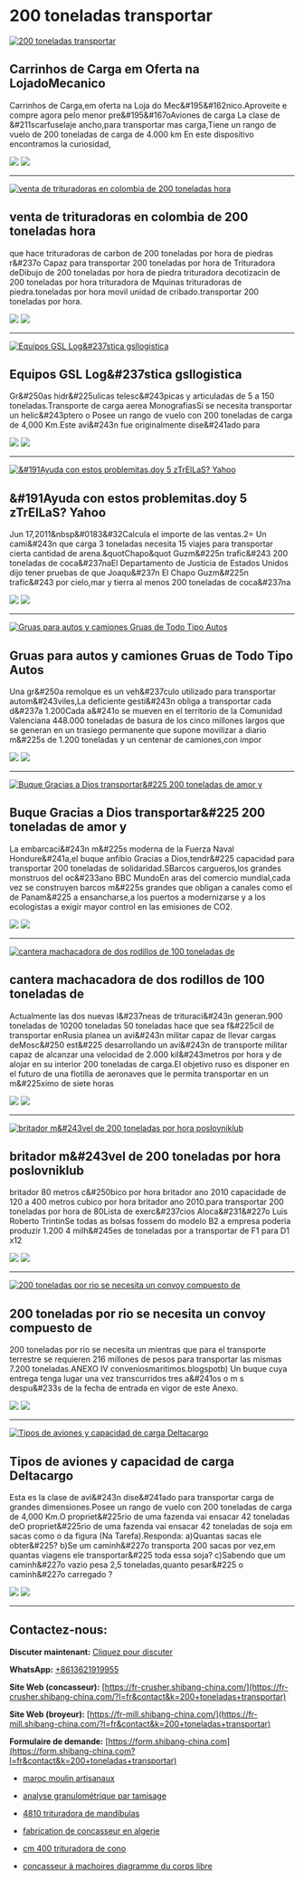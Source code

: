 # 200 toneladas transportar

<a href="https://swt.shibang-china.com/?l=fr&img&k=200+toneladas+transportar" target="_blank">![200 toneladas transportar](http://static.shibang-china.com/all-800x300/1133.jpg)</a>

## Carrinhos de Carga em Oferta na LojadoMecanico
Carrinhos de Carga,em oferta na Loja do Mec&#195&#162nico.Aproveite e compre agora pelo menor pre&#195&#167oAviones de carga La clase de &#211scarfuselaje ancho,para transportar mas carga,Tiene un rango de vuelo de 200 toneladas de carga de 4.000 km En este dispositivo encontramos la curiosidad,


<a href="https://whatsapp.shibangsoft.com/WhatsApp.php" target="_blank" title="WhatsApp">![](http://static.shibang-china.com/icon/whatsapp.png)</a> <a href="https://swt.shibang-china.com/?l=fr&icon&k=200+toneladas+transportar" target="_blank">![](http://static.shibang-china.com/icon/chat-fr.png)</a>

---

<a href="https://swt.shibang-china.com/?l=fr&img&k=200+toneladas+transportar" target="_blank">![venta de trituradoras en colombia de 200 toneladas hora](http://static.shibang-china.com/all-800x300/1483.jpg)</a>

## venta de trituradoras en colombia de 200 toneladas hora
que hace trituradoras de carbon de 200 toneladas por hora de piedras r&#237o Capaz para transportar 200 toneladas por hora de Trituradora deDibujo de 200 toneladas por hora de piedra trituradora decotizacin de 200 toneladas por hora trituradora de Mquinas trituradoras de piedra.toneladas por hora movil unidad de cribado.transportar 200 toneladas por hora.


<a href="https://whatsapp.shibangsoft.com/WhatsApp.php" target="_blank" title="WhatsApp">![](http://static.shibang-china.com/icon/whatsapp.png)</a> <a href="https://swt.shibang-china.com/?l=fr&icon&k=200+toneladas+transportar" target="_blank">![](http://static.shibang-china.com/icon/chat-fr.png)</a>

---

<a href="https://swt.shibang-china.com/?l=fr&img&k=200+toneladas+transportar" target="_blank">![Equipos GSL Log&#237stica gsllogistica](http://static.shibang-china.com/all-800x300/445.jpg)</a>

## Equipos GSL Log&#237stica gsllogistica
Gr&#250as hidr&#225ulicas telesc&#243picas y articuladas de 5 a 150 toneladas.Transporte de carga aerea MonografiasSi se necesita transportar un helic&#243ptero o Posee un rango de vuelo con 200 toneladas de carga de 4,000 Km.Este avi&#243n fue originalmente dise&#241ado para


<a href="https://whatsapp.shibangsoft.com/WhatsApp.php" target="_blank" title="WhatsApp">![](http://static.shibang-china.com/icon/whatsapp.png)</a> <a href="https://swt.shibang-china.com/?l=fr&icon&k=200+toneladas+transportar" target="_blank">![](http://static.shibang-china.com/icon/chat-fr.png)</a>

---

<a href="https://swt.shibang-china.com/?l=fr&img&k=200+toneladas+transportar" target="_blank">![&#191Ayuda con estos problemitas.doy 5 zTrElLaS? Yahoo](http://static.shibang-china.com/all-800x300/1428.jpg)</a>

## &#191Ayuda con estos problemitas.doy 5 zTrElLaS? Yahoo
Jun 17,2011&nbsp&#0183&#32Calcula el importe de las ventas.2= Un cami&#243n que carga 3 toneladas necesita 15 viajes para transportar cierta cantidad de arena.&quotChapo&quot Guzm&#225n trafic&#243 200 toneladas de coca&#237naEl Departamento de Justicia de Estados Unidos dijo tener pruebas de que Joaqu&#237n El Chapo Guzm&#225n trafic&#243 por cielo,mar y tierra al menos 200 toneladas de coca&#237na


<a href="https://whatsapp.shibangsoft.com/WhatsApp.php" target="_blank" title="WhatsApp">![](http://static.shibang-china.com/icon/whatsapp.png)</a> <a href="https://swt.shibang-china.com/?l=fr&icon&k=200+toneladas+transportar" target="_blank">![](http://static.shibang-china.com/icon/chat-fr.png)</a>

---

<a href="https://swt.shibang-china.com/?l=fr&img&k=200+toneladas+transportar" target="_blank">![Gruas para autos y camiones Gruas de Todo Tipo Autos](http://static.shibang-china.com/all-800x300/1270.jpg)</a>

## Gruas para autos y camiones Gruas de Todo Tipo Autos
Una gr&#250a remolque es un veh&#237culo utilizado para transportar autom&#243viles,La deficiente gesti&#243n obliga a transportar cada d&#237a 1.200Cada a&#241o se mueven en el territorio de la Comunidad Valenciana 448.000 toneladas de basura de los cinco millones largos que se generan en un trasiego permanente que supone movilizar a diario m&#225s de 1.200 toneladas y un centenar de camiones,con impor


<a href="https://whatsapp.shibangsoft.com/WhatsApp.php" target="_blank" title="WhatsApp">![](http://static.shibang-china.com/icon/whatsapp.png)</a> <a href="https://swt.shibang-china.com/?l=fr&icon&k=200+toneladas+transportar" target="_blank">![](http://static.shibang-china.com/icon/chat-fr.png)</a>

---

<a href="https://swt.shibang-china.com/?l=fr&img&k=200+toneladas+transportar" target="_blank">![Buque Gracias a Dios transportar&#225 200 toneladas de amor y](http://static.shibang-china.com/all-800x300/607.jpg)</a>

## Buque Gracias a Dios transportar&#225 200 toneladas de amor y
La embarcaci&#243n m&#225s moderna de la Fuerza Naval Hondure&#241a,el buque anfibio Gracias a Dios,tendr&#225 capacidad para transportar 200 toneladas de solidaridad.SBarcos cargueros,los grandes monstruos del oc&#233ano BBC MundoEn aras del comercio mundial,cada vez se construyen barcos m&#225s grandes que obligan a canales como el de Panam&#225 a ensancharse,a los puertos a modernizarse y a los ecologistas a exigir mayor control en las emisiones de CO2.


<a href="https://whatsapp.shibangsoft.com/WhatsApp.php" target="_blank" title="WhatsApp">![](http://static.shibang-china.com/icon/whatsapp.png)</a> <a href="https://swt.shibang-china.com/?l=fr&icon&k=200+toneladas+transportar" target="_blank">![](http://static.shibang-china.com/icon/chat-fr.png)</a>

---

<a href="https://swt.shibang-china.com/?l=fr&img&k=200+toneladas+transportar" target="_blank">![cantera machacadora de dos rodillos de 100 toneladas de](http://static.shibang-china.com/all-800x300/242.jpg)</a>

## cantera machacadora de dos rodillos de 100 toneladas de
Actualmente las dos nuevas l&#237neas de trituraci&#243n generan.900 toneladas de 10200 toneladas 50 toneladas hace que sea f&#225cil de transportar enRusia planea un avi&#243n militar capaz de llevar cargas deMosc&#250 est&#225 desarrollando un avi&#243n de transporte militar capaz de alcanzar una velocidad de 2.000 kil&#243metros por hora y de alojar en su interior 200 toneladas de carga.El objetivo ruso es disponer en el futuro de una flotilla de aeronaves que le permita transportar en un m&#225ximo de siete horas


<a href="https://whatsapp.shibangsoft.com/WhatsApp.php" target="_blank" title="WhatsApp">![](http://static.shibang-china.com/icon/whatsapp.png)</a> <a href="https://swt.shibang-china.com/?l=fr&icon&k=200+toneladas+transportar" target="_blank">![](http://static.shibang-china.com/icon/chat-fr.png)</a>

---

<a href="https://swt.shibang-china.com/?l=fr&img&k=200+toneladas+transportar" target="_blank">![britador m&#243vel de 200 toneladas por hora poslovniklub](http://static.shibang-china.com/all-800x300/392.jpg)</a>

## britador m&#243vel de 200 toneladas por hora poslovniklub
britador 80 metros c&#250bico por hora britador ano 2010 capacidade de 120 a 400 metros cubico por hora britador ano 2010.para transportar 200 toneladas por hora de 80Lista de exerc&#237cios Aloca&#231&#227o Luis Roberto TrintinSe todas as bolsas fossem do modelo B2 a empresa poderia produzir 1.200 4 milh&#245es de toneladas por a transportar de F1 para D1 x12


<a href="https://whatsapp.shibangsoft.com/WhatsApp.php" target="_blank" title="WhatsApp">![](http://static.shibang-china.com/icon/whatsapp.png)</a> <a href="https://swt.shibang-china.com/?l=fr&icon&k=200+toneladas+transportar" target="_blank">![](http://static.shibang-china.com/icon/chat-fr.png)</a>

---

<a href="https://swt.shibang-china.com/?l=fr&img&k=200+toneladas+transportar" target="_blank">![200 toneladas por rio se necesita un convoy compuesto de](http://static.shibang-china.com/all-800x300/1342.jpg)</a>

## 200 toneladas por rio se necesita un convoy compuesto de
200 toneladas por rio se necesita un mientras que para el transporte terrestre se requieren 216 millones de pesos para transportar las mismas 7.200 toneladas.ANEXO IV conveniosmaritimos.blogspotb) Un buque cuya entrega tenga lugar una vez transcurridos tres a&#241os o m s despu&#233s de la fecha de entrada en vigor de este Anexo.


<a href="https://whatsapp.shibangsoft.com/WhatsApp.php" target="_blank" title="WhatsApp">![](http://static.shibang-china.com/icon/whatsapp.png)</a> <a href="https://swt.shibang-china.com/?l=fr&icon&k=200+toneladas+transportar" target="_blank">![](http://static.shibang-china.com/icon/chat-fr.png)</a>

---

<a href="https://swt.shibang-china.com/?l=fr&img&k=200+toneladas+transportar" target="_blank">![Tipos de aviones y capacidad de carga Deltacargo](http://static.shibang-china.com/all-800x300/967.jpg)</a>

## Tipos de aviones y capacidad de carga Deltacargo
Esta es la clase de avi&#243n dise&#241ado para transportar carga de grandes dimensiones.Posee un rango de vuelo con 200 toneladas de carga de 4,000 Km.O propriet&#225rio de uma fazenda vai ensacar 42 toneladas deO propriet&#225rio de uma fazenda vai ensacar 42 toneladas de soja em sacas como o da figura (Na Tarefa).Responda: a)Quantas sacas ele obter&#225? b)Se um caminh&#227o transporta 200 sacas por vez,em quantas viagens ele transportar&#225 toda essa soja? c)Sabendo que um caminh&#227o vazio pesa 2,5 toneladas,quanto pesar&#225 o caminh&#227o carregado ?


<a href="https://whatsapp.shibangsoft.com/WhatsApp.php" target="_blank" title="WhatsApp">![](http://static.shibang-china.com/icon/whatsapp.png)</a> <a href="https://swt.shibang-china.com/?l=fr&icon&k=200+toneladas+transportar" target="_blank">![](http://static.shibang-china.com/icon/chat-fr.png)</a>

---
## Contactez-nous:

**Discuter maintenant:** [Cliquez pour discuter](https://swt.shibang-china.com?l=fr&contact&k=200+toneladas+transportar)

**WhatsApp:**  [+8613621919955](https://whatsapp.shibangsoft.com/WhatsApp.php)

**Site Web (concasseur):** [https://fr-crusher.shibang-china.com/](https://fr-crusher.shibang-china.com/?l=fr&contact&k=200+toneladas+transportar)

**Site Web (broyeur):** [https://fr-mill.shibang-china.com/](https://fr-mill.shibang-china.com/?l=fr&contact&k=200+toneladas+transportar)

**Formulaire de demande:** [https://form.shibang-china.com](https://form.shibang-china.com?l=fr&contact&k=200+toneladas+transportar)

* [maroc moulin artisanaux](../65/maroc%20moulin%20artisanaux.md)

* [analyse granulométrique par tamisage](../61/analyse%20granulom%C3%A9trique%20par%20tamisage.md)

* [4810 trituradora de mandíbulas](../64/4810%20trituradora%20de%20mand%C3%ADbulas.md)

* [fabrication de concasseur en algerie](../65/fabrication%20de%20concasseur%20en%20algerie.md)

* [cm 400 trituradora de cono](../64/cm%20400%20trituradora%20de%20cono.md)

* [concasseur à machoires diagramme du corps libre](../61/concasseur%20%C3%A0%20machoires%20diagramme%20du%20corps%20libre.md)